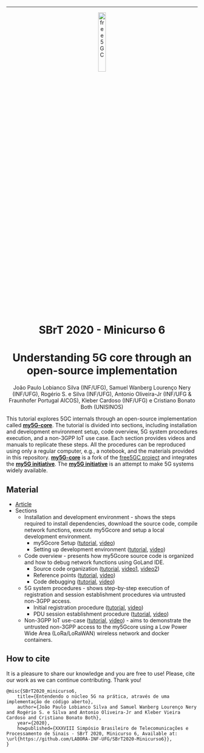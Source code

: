 <!-- 
<div align="center">

<a href="https://github.com/LABORA-INF-UFG/my5Gcore"><img width="40%" src="./docs/figs/my5g-logo.png" alt="free5GC"/></a>

![GitHub](https://img.shields.io/github/license/LABORA-INF-UFG/my5GCore?color=blue) ![GitHub release (latest by date including pre-releases)](https://img.shields.io/github/v/release/LABORA-INF-UFG/my5GCore?include_prereleases) ![GitHub All Releases](https://img.shields.io/github/downloads/LABORA-INF-UFG/my5GCore/total) ![GitHub go.mod Go version](https://img.shields.io/github/go-mod/go-version/LABORA-INF-UFG/my5GCore) ![GitHub commit activity](https://img.shields.io/github/commit-activity/y/LABORA-INF-UFG/my5GCore) 
-->
<!-- 
![GitHub repo size](https://img.shields.io/github/repo-size/LABORA-INF-UFG/my5GCore) ![GitHub Workflow Status](https://img.shields.io/github/workflow/status/labora-inf-ufg/my5gcore/My5Gcore%20Workflow) ![GitHub last commit](https://img.shields.io/github/last-commit/LABORA-INF-UFG/my5GCore) ![GitHub contributors](https://img.shields.io/github/contributors/LABORA-INF-UFG/my5GCore)
</div>

-->

---
<div align="center">

<a href="https://github.com/LABORA-INF-UFG/my5Gcore"><img width="20%" src="../figs/my5g-logo.png" alt="free5GC"/></a>

</div> 

<div align='center'>
  
# SBrT 2020 - Minicurso 6

# Understanding 5G core through an open-source implementation

</div>

<div align='center'>

João Paulo Lobianco Silva (INF/UFG), Samuel Wanberg Lourenço Nery (INF/UFG), Rogério S. e Silva (INF/UFG), Antonio Oliveira-Jr (INF/UFG & Fraunhofer Portugal AICOS), Kleber Cardoso (INF/UFG) e Cristiano Bonato Both (UNISINOS)

</div>

<div align='justified'>

This tutorial explores 5GC internals through an open-source implementation called [**my5G-core**](https://github.com/my5g/my5Gcore/). The tutorial is divided into sections, including installation and development environment setup, code overview, 5G system procedures execution, and a non-3GPP IoT use case. Each section provides videos and manuals to replicate these steps. All the procedures can be reproduced using only a regular computer, e.g., a notebook, and the materials provided in this repository. [**my5G-core**](https://github.com/my5g/my5Gcore/) is a fork of the [free5GC project](https://github.com/free5gc/free5gc/) and integrates the [**my5G initiative**](https://github.com/my5g/). The [**my5G initiative**](https://github.com/my5g/) is an attempt to make 5G systems widely available.

## Material

* [Article](https://arxiv.org/abs/2006.10409) <!-- TODO: Adequar p/ nosso documento -->
* Sections
  * Installation and development environment - shows the steps required to install dependencies, download the source code, compile network functions, execute my5Gcore and setup a local development environment.
     * my5Gcore Setup ([tutorial](docs/installation-dev-env-setup/core-install.md), [video](http://youtubecom/))
     * Setting up development environment ([tutorial](docs/installation-dev-env-setup/env-install.md), [video](http://youtubecom/))
  * Code overview - presents how my5Gcore source code is organized and how to debug network functions using GoLand IDE.
     * Source code organization ([tutorial](docs/code-overview/code-organization.md), [video1](http://youtubecom/), [video2](http://youtubecom/))
     * Reference points ([tutorial](docs/code-overview/reference-points.md), [video](http://youtubecom/))
     * Code debugging ([tutorial](docs/code-overview/code-debugging.md), [video](http://youtubecom/))
  * 5G system procedures - shows step-by-step execution of registration and session establishment procedures via untrusted non-3GPP access.
     * Initial registration procedure ([tutorial](docs/5gs-procedures/initial-registration-procedure.md), [video](http://youtubecom/))
     * PDU session establishment procedure ([tutorial](docs/5gs-procedures/pdu-session-establishment-procedure.md), [video](http://youtubecom/))
  * Non-3GPP IoT use-case ([tutorial](docs/non3gpp-iot-use-case/non3gpp-iot-use-case.md), [video](http://youtubecom/)) - aims to demonstrate the untrusted non-3GPP access to the my5Gcore using a Low Power Wide Area (LoRa/LoRaWAN) wireless network and docker containers.

</div>

## How to cite

It is a pleasure to share our knowledge and you are free to use! Please, cite our work as we can continue contributing. Thank you!
```
@misc{SBrT2020_minicurso6, 
    title={Entendendo o núcleo 5G na prática, através de uma implementação de código aberto},
    author={João Paulo Lobianco Silva and Samuel Wanberg Lourenço Nery and Rogério S. e Silva and Antonio Oliveira-Jr and Kleber Vieira Cardoso and Cristiano Bonato Both},
    year={2020},
    howpublished={XXXVIII Simpósio Brasileiro de Telecomunicações e Processamento de Sinais - SBrT 2020, Minicurso 6, Available at: \url{https://github.com/LABORA-INF-UFG/SBrT2020-Minicurso6}},
}
```
